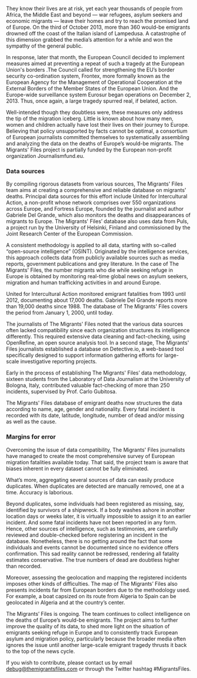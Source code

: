 They know their lives are at risk, yet each year thousands of people from Africa, the Middle East and beyond — war refugees, asylum seekers and economic migrants — leave their homes and try to reach the promised land of Europe. On the third of October 2013, more than 360 would-be emigrants drowned off the coast of the Italian island of Lampedusa. A catastrophe of this dimension grabbed the media’s attention for a while and won the sympathy of the general public.

In response, later that month, the European Council decided to implement measures aimed at preventing a repeat of such a tragedy at the European Union's borders .The Council called for strengthening the EU’s border security co-ordination system, Frontex, more formally known as the European Agency for the Management of Operational Cooperation at the External Borders of the Member States of the European Union. And the Europe-wide surveillance system Eurosur began operations on December 2, 2013. Thus, once again, a large tragedy spurred real, if belated, action.

Well-intended though they doubtless were, these measures only address the tip of the migration iceberg. Little is known about how many men, women and children actually have lost their lives on their journey to Europe. Believing that policy unsupported by facts cannot be optimal, a consortium of European journalists committed themselves to systematically assembling and analyzing the data on the deaths of Europe’s would-be migrants. The Migrants' Files project is partially funded by the European non-profit organization Journalismfund.eu.

### Data sources

By compiling rigorous datasets from various sources, The Migrants' Files team aims at creating a comprehensive and reliable database on migrants' deaths. Principal data sources for this effort include United for Intercultural Action, a non-profit whose network comprises over 550 organizations across Europe, and Fortress Europe, founded by the journalist and author Gabriele Del Grande, which also monitors the deaths and disappearances of migrants to Europe. The Migrants' Files’ database also uses data from Puls, a project run by the University of Helsinki, Finland and commissioned by the Joint Research Center of the European Commission.

A consistent methodology is applied to all data, starting with so-called “open-source intelligence” (OSINT). Originated by the intelligence services, this approach collects data from publicly available sources such as media reports, government publications and grey literature. In the case of The Migrants' Files, the number migrants who die while seeking refuge in Europe is obtained by monitoring real-time global news on asylum seekers, migration and human trafficking activities in and around Europe.

United for Intercultural Action monitored emigrant fatalities from 1993 until 2012, documenting about 17,000 deaths. Gabriele Del Grande reports more than 19,000 deaths since 1988. The database of The Migrants' Files covers the period from January 1, 2000, until today.

The journalists of The Migrants' Files noted that the various data sources often lacked compatibility since each organization structures its intelligence differently. This required extensive data cleaning and fact-checking, using OpenRefine, an open source analysis tool. In a second stage, The Migrants' Files journalists established a database on Detective.io, a web-based tool specifically designed to support information gathering efforts for large-scale investigative reporting projects.

Early in the process of establishing The Migrants' Files’ data methodology, sixteen students from the Laboratory of Data Journalism at the University of Bologna, Italy, contributed valuable fact-checking of more than 250 incidents, supervised by Prof. Carlo Gubitosa.

The Migrants' Files database of emigrant deaths now structures the data according to name, age, gender and nationality. Every fatal incident is recorded with its date, latitude, longitude, number of dead and/or missing as well as the cause.

### Margins for error

Overcoming the issue of data compatibility, The Migrants' Files journalists have managed to create the most comprehensive survey of European migration fatalities available today. That said, the project team is aware that biases inherent in every dataset cannot be fully eliminated.

What’s more, aggregating several sources of data can easily produce duplicates. When duplicates are detected are manually removed, one at a time. Accuracy is laborious.

Beyond duplicates, some individuals had been registered as missing, say, identified by survivors of a shipwreck. If a body washes ashore in another location days or weeks later, it is virtually impossible to assign it to an earlier incident. And some fatal incidents have not been reported in any form. Hence, other sources of intelligence, such as testimonies, are carefully reviewed and double-checked before registering an incident in the database. Nonetheless, there is no getting around the fact that some individuals and events cannot be documented since no evidence offers confirmation. This sad reality cannot be redressed, rendering all fatality estimates conservative. The true numbers of dead are doubtless higher than recorded.

Moreover, assessing the geolocation and mapping the registered incidents imposes other kinds of difficulties. The map of The Migrants’ Files also presents incidents far from European borders due to the methodology used. For example, a boat capsized on its route from Algeria to Spain can be geolocated in Algeria and at the country’s center.

The Migrants’ Files is ongoing. The team continues to collect intelligence on the deaths of Europe’s would-be emigrants. The project aims to further improve the quality of its data, to shed more light on the situation of emigrants seeking refuge in Europe and to consistently track European asylum and migration policy, particularly because  the broader media often ignores the issue until another large-scale emigrant tragedy thrusts it back to the top of the news cycle.

If you wish to contribute, please contact us by email debug@themigrantsfiles.com or through the Twitter hashtag #MigrantsFiles.
